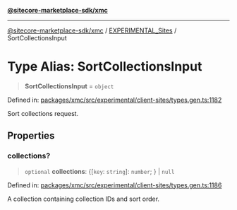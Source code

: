 [**@sitecore-marketplace-sdk/xmc**](../../../../README.md)

***

[@sitecore-marketplace-sdk/xmc](../../../../README.md) / [EXPERIMENTAL\_Sites](../README.md) / SortCollectionsInput

# Type Alias: SortCollectionsInput

> **SortCollectionsInput** = `object`

Defined in: [packages/xmc/src/experimental/client-sites/types.gen.ts:1182](https://github.com/Sitecore/marketplace-sdk/blob/main/packages/xmc/src/experimental/client-sites/types.gen.ts#L1182)

Sort collections request.

## Properties

### collections?

> `optional` **collections**: \{[`key`: `string`]: `number`; \} \| `null`

Defined in: [packages/xmc/src/experimental/client-sites/types.gen.ts:1186](https://github.com/Sitecore/marketplace-sdk/blob/main/packages/xmc/src/experimental/client-sites/types.gen.ts#L1186)

A collection containing collection IDs and sort order.
